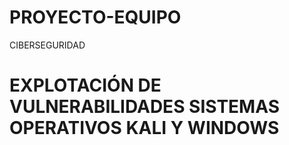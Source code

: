# PROYECTO-EQUIPO
CIBERSEGURIDAD


# EXPLOTACIÓN DE VULNERABILIDADES SISTEMAS OPERATIVOS KALI Y WINDOWS
